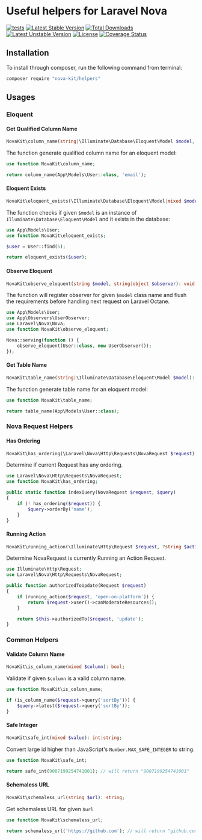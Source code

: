 Useful helpers for Laravel Nova
==============

[![tests](https://github.com/nova-kit/helpers/workflows/tests/badge.svg?branch=master)](https://github.com/nova-kit/helpers/actions?query=workflow%3Atests+branch%3Amaster)
[![Latest Stable Version](https://poser.pugx.org/nova-kit/helpers/v/stable)](https://packagist.org/packages/nova-kit/helpers)
[![Total Downloads](https://poser.pugx.org/nova-kit/helpers/downloads)](https://packagist.org/packages/nova-kit/helpers)
[![Latest Unstable Version](https://poser.pugx.org/nova-kit/helpers/v/unstable)](https://packagist.org/packages/nova-kit/helpers)
[![License](https://poser.pugx.org/nova-kit/helpers/license)](https://packagist.org/packages/nova-kit/helpers)
[![Coverage Status](https://coveralls.io/repos/github/nova-kit/helpers/badge.svg?branch=master)](https://coveralls.io/github/nova-kit/helpers?branch=master)


## Installation

To install through composer, run the following command from terminal:

```bash
composer require "nova-kit/helpers"
```

## Usages

### Eloquent

#### Get Qualified Column Name

```php
NovaKit\column_name(string|\Illuminate\Database\Eloquent\Model $model, string $attribute): string;
```

The function generate qualified column name for an eloquent model:

```php
use function NovaKit\column_name;

return column_name(App\Models\User::class, 'email');
```

#### Eloquent Exists

```php
NovaKit\eloquent_exists(\Illuminate\Database\Eloquent\Model|mixed $model): bool;
```

The function checks if given `$model` is an instance of `Illuminate\Database\Eloquent\Model` and it exists in the database:


```php
use App\Models\User;
use function NovaKit\eloquent_exists;

$user = User::find(5);

return eloquent_exists($user);
```

#### Observe Eloquent

```php
NovaKit\observe_eloquent(string $model, string|object $observer): void;
```

The function will register observer for given `$model` class name and flush the requirements before handling next request on Laravel Octane.

```php
use App\Models\User;
use App\Observers\UserObserver;
use Laravel\Nova\Nova;
use function NovaKit\observe_eloquent;

Nova::serving(function () {
    observe_eloquent(User::class, new UserObserver());
});
```

#### Get Table Name

```php
NovaKit\table_name(string|\Illuminate\Database\Eloquent\Model $model): string;
```

The function generate table name for an eloquent model:

```php
use function NovaKit\table_name;

return table_name(App\Models\User::class);
```

### Nova Request Helpers

#### Has Ordering

```php
NovaKit\has_ordering(\Laravel\Nova\Http\Requests\NovaRequest $request): bool;
```

Determine if current Request has any ordering.

```php
use Laravel\Nova\Http\Requests\NovaRequest;
use function NovaKit\has_ordering;

public static function indexQuery(NovaRequest $request, $query)
{
    if (! has_ordering($request)) {
        $query->orderBy('name');
    }
}
```

#### Running Action

```php
NovaKit\running_action(\Illuminate\Http\Request $request, ?string $action): bool;
```

Determine NovaRequest is currently Running an Action Request.

```php
use Illuminate\Http\Request;
use Laravel\Nova\Http\Requests\NovaRequest;

public function authorizedToUpdate(Request $request)
{
    if (running_action($request, 'open-on-platform')) {
        return $request->user()->canModerateResources();
    }

    return $this->authorizedTo($request, 'update');
}
```

### Common Helpers

#### Validate Column Name

```php
NovaKit\is_column_name(mixed $column): bool;
```

Validate if given `$column` is a valid column name.

```php
use function NovaKit\is_column_name;

if (is_column_name($request->query('sortBy'))) {
    $query->latest($request->query('sortBy'));
}
```

#### Safe Integer

```php
NovaKit\safe_int(mixed $value): int|string;
```

Convert large id higher than JavaScript's `Number.MAX_SAFE_INTEGER` to string.

```php
use function NovaKit\safe_int;

return safe_int(9007199254741001); // will return "9007199254741001"
```

#### Schemaless URL

```php
NovaKit\schemaless_url(string $url): string;
```

Get schemaless URL for given `$url`

```php
use function NovaKit\schemaless_url;

return schemaless_url('https://github.com'); // will return "github.com"
